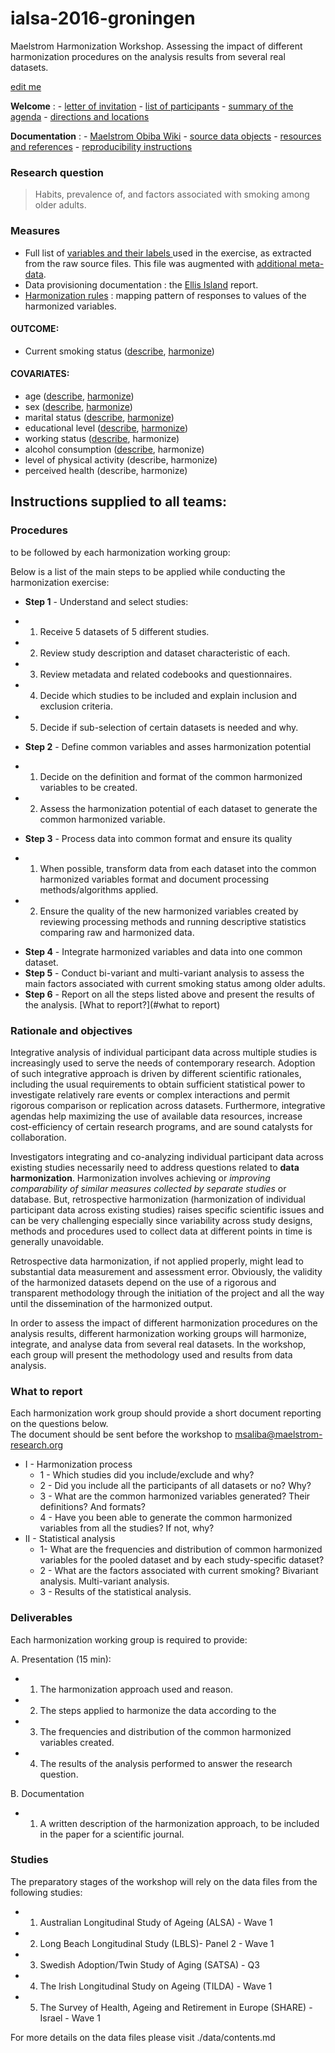 # ialsa-2016-groningen 
Maelstrom Harmonization Workshop. Assessing the impact of different harmonization procedures on the analysis results from several real datasets.


[edit me](https://github.com/IALSA/ialsa-2016-groningen/edit/master/README.md)


**Welcome** : - [letter of invitation](./documentation/log/invite.pdf) - [list of participants](./documentation/log/participants.pdf) - [summary of the agenda](./documentation/log/agenda.pdf) - [directions and locations](./documentation/log/directions.pdf) 

**Documentation** : - [Maelstrom Obiba Wiki](http://wiki.obiba.org/display/MHSA2016/Common+datasets+to+be+analyzed) - [source data objects](./data/contents.md)  - [resources and references](./documentation/resources-references.md) - [reproducibility instructions](./utility/reproducibility-instructions.md) 

### Research question
> Habits, prevalence of, and factors associated with smoking among older adults.  

### Measures

- Full list of [variables and their labels ](https://github.com/IALSA/ialsa-2016-groningen/blob/master/data/meta/names-labels-live/names-labels-live.csv) used in the exercise, as extracted from the raw source files. This file was augmented with [additional meta-data](https://rawgit.com/IALSA/ialsa-2016-groningen-public/master/view-meta-data.html).     
- Data provisioning documentation : the [Ellis Island](https://rawgit.com/IALSA/ialsa-2016-groningen-public/master/0-ellis-island.html) report.
- [Harmonization rules](https://github.com/IALSA/ialsa-2016-groningen/tree/master/data/meta/h-rules) : mapping pattern of responses to values of the harmonized variables.

#### OUTCOME:   
- Current smoking status  ([describe](https://rawgit.com/IALSA/ialsa-2016-groningen-public/master/describe-smoking.html), [harmonize](https://rawgit.com/IALSA/ialsa-2016-groningen-public/master/harmonize-smoking.html))  

#### COVARIATES:  
- age  ([describe](https://rawgit.com/IALSA/ialsa-2016-groningen-public/master/describe-age.html), [harmonize](https://rawgit.com/IALSA/ialsa-2016-groningen-public/master/harmonize-age.html))   
- sex  ([describe](https://rawgit.com/IALSA/ialsa-2016-groningen-public/master/describe-sex.html), [harmonize](https://rawgit.com/IALSA/ialsa-2016-groningen-public/master/harmonize-sex.html))  
- marital status   ([describe](https://rawgit.com/IALSA/ialsa-2016-groningen-public/master/describe-marital.html), [harmonize](https://rawgit.com/IALSA/ialsa-2016-groningen-public/master/harmonize-marital.html))  
- educational level  ([describe](https://rawgit.com/IALSA/ialsa-2016-groningen-public/master/describe-education.html), [harmonize](https://rawgit.com/IALSA/ialsa-2016-groningen-public/master/harmonize-education.html))    
- working status  ([describe](https://rawgit.com/IALSA/ialsa-2016-groningen-public/master/describe-work.html), harmonize)
- alcohol consumption ([describe](https://rawgit.com/IALSA/ialsa-2016-groningen-public/master/describe-alcohol.html), harmonize)   
- level of physical activity  (describe, harmonize)   
- perceived health  (describe, harmonize)   
	

## Instructions supplied to all teams:
	
### Procedures  
to be followed by each harmonization working group: 

Below is a list of the main steps to be applied while conducting the harmonization exercise:
* **Step 1** - Understand and select studies:
 - 1.	Receive 5 datasets of 5 different studies.  
 - 2.	Review study description and dataset characteristic of each.  
 - 3.	Review metadata and related codebooks and questionnaires.  
 - 4.	Decide which studies to be included and explain inclusion and exclusion criteria.  
 - 5.	Decide if sub-selection of certain datasets is needed and why.  
* **Step 2** - Define common variables and asses harmonization potential    
 - 1.	Decide on the definition and format of the common harmonized variables to be created.  
 - 2.	Assess the harmonization potential of each dataset to generate the common harmonized variable.  
* **Step 3** - Process data into common format and ensure its quality     
 - 1.	When possible, transform data from each dataset into the common harmonized variables format and document processing methods/algorithms applied.  
 - 2.	Ensure the quality of the new harmonized variables created by reviewing processing methods and running descriptive statistics comparing raw and harmonized data.   
* **Step 4** - Integrate harmonized variables and data into one common dataset.  
* **Step 5** - Conduct bi-variant and multi-variant analysis to assess the main factors associated with current smoking status among older adults.    
* **Step 6** -  Report on all the steps listed above and present the results of the analysis.  [What to report?](#what to report)  

### Rationale and objectives 

Integrative analysis of individual participant data across multiple studies is increasingly used to serve the needs of contemporary research. Adoption of such integrative approach is driven by different scientific rationales, including the usual requirements to obtain sufficient statistical power to investigate relatively rare events or complex interactions and permit rigorous comparison or replication across datasets. Furthermore, integrative agendas help maximizing the use of available data resources, increase cost-efficiency of certain research programs, and are sound catalysts for collaboration.

Investigators integrating and co-analyzing individual participant data across existing studies necessarily need to address questions related to **data harmonization**. Harmonization involves achieving or *improving comparability of similar measures collected by separate studies* or database. But, retrospective harmonization (harmonization of individual participant data across existing studies) raises specific scientific issues and can be very challenging especially since variability across study designs, methods and procedures used to collect data at different points in time is generally unavoidable.

Retrospective data harmonization, if not applied properly, might lead to substantial data measurement and assessment error. Obviously, the validity of the harmonized datasets depend on the use of a rigorous and transparent methodology through the initiation of the project and all the way until the dissemination of the harmonized output.

In order to assess the impact of different harmonization procedures on the analysis results, different harmonization working groups will harmonize, integrate, and analyse data from several real datasets. In the workshop, each group will present the methodology used and results from data analysis. 


### What to report 
Each harmonization work group should provide a short document reporting on the questions below.  
The document should be sent before the workshop to msaliba@maelstrom-research.org   

* I - Harmonization process
	- 1 -  Which studies did you include/exclude and why?
	- 2 -   Did you include all the participants of all datasets or no? Why?
	- 3 -   What are the common harmonized variables generated? Their definitions? And formats?
	- 4 -   Have you been able to generate the common harmonized variables from all the studies? If not, why?
* II -  Statistical analysis
	- 1-   What are the frequencies and distribution of common harmonized variables for the pooled dataset and by each study-specific dataset?
	- 2 -   What are the factors associated with current smoking? Bivariant analysis. Multi-variant analysis. 
	- 3 -   Results of the statistical analysis. 

### Deliverables 

Each harmonization working group is required to provide: 

A. Presentation (15 min):
* 1. The harmonization approach used and reason.  
* 2. The steps applied to harmonize the data according to the 
* 3. The frequencies and distribution of the common harmonized variables created.  
* 4. The results of the analysis performed to answer the research question.  

B. Documentation   
* 1. A written description of the harmonization approach, to be included in the paper for a scientific journal.  

### Studies

The preparatory stages of the workshop will rely on the data files from the following studies:   
- 1. Australian Longitudinal Study of Ageing (ALSA) - Wave 1  
- 2. Long Beach Longitudinal Study (LBLS)- Panel 2 - Wave 1  
- 3. Swedish Adoption/Twin Study of Aging (SATSA) - Q3  
- 4. The Irish Longitudinal Study on Ageing (TILDA) - Wave 1  
- 5. The Survey of Health, Ageing and Retirement in Europe (SHARE) - Israel - Wave 1   
 
 For more details on the data files please visit ./data/contents.md

